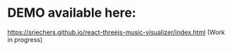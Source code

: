 # DEMO available here:
 
https://sriechers.github.io/react-threejs-music-visualizer/index.html (Work in progress)

